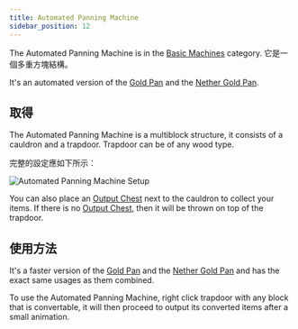 ```yaml
---
title: Automated Panning Machine
sidebar_position: 12
---
```


The Automated Panning Machine is in the [Basic Machines](/docs/Slimefun/Basic-Machines) category. 它是一個多重方塊結構。

It's an automated version of the [Gold Pan](Gold-Pan) and the [Nether Gold Pan](Nether-Gold-Pan).

## 取得

The Automated Panning Machine is a multiblock structure, it consists of a cauldron and a trapdoor. Trapdoor can be of any wood type.

完整的設定應如下所示：

![Automated Panning Machine Setup](https://raw.githubusercontent.com/TheBusyBiscuit/Slimefun4-Wiki/master/images/multiblock-automated-panning-machine.png)

You can also place an [Output Chest](Output-Chest) next to the cauldron to collect your items. If there is no [Output Chest](Output-Chest), then it will be thrown on top of the trapdoor.

## 使用方法

It's a faster version of the [Gold Pan](Gold-Pan) and the [Nether Gold Pan](Nether-Gold-Pan) and has the exact same usages as them combined.

To use the Automated Panning Machine, right click trapdoor with any block that is convertable, it will then proceed to output its converted items after a small animation.
